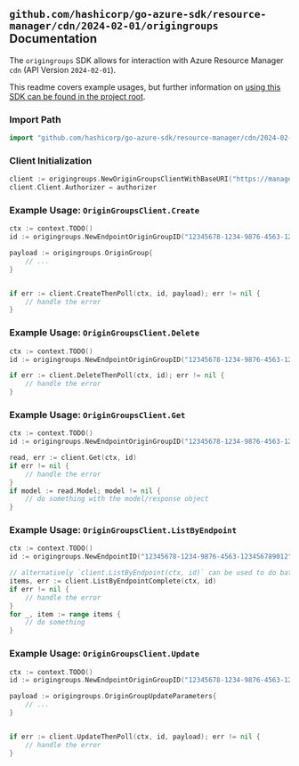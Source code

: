 
## `github.com/hashicorp/go-azure-sdk/resource-manager/cdn/2024-02-01/origingroups` Documentation

The `origingroups` SDK allows for interaction with Azure Resource Manager `cdn` (API Version `2024-02-01`).

This readme covers example usages, but further information on [using this SDK can be found in the project root](https://github.com/hashicorp/go-azure-sdk/tree/main/docs).

### Import Path

```go
import "github.com/hashicorp/go-azure-sdk/resource-manager/cdn/2024-02-01/origingroups"
```


### Client Initialization

```go
client := origingroups.NewOriginGroupsClientWithBaseURI("https://management.azure.com")
client.Client.Authorizer = authorizer
```


### Example Usage: `OriginGroupsClient.Create`

```go
ctx := context.TODO()
id := origingroups.NewEndpointOriginGroupID("12345678-1234-9876-4563-123456789012", "example-resource-group", "profileName", "endpointName", "originGroupName")

payload := origingroups.OriginGroup{
	// ...
}


if err := client.CreateThenPoll(ctx, id, payload); err != nil {
	// handle the error
}
```


### Example Usage: `OriginGroupsClient.Delete`

```go
ctx := context.TODO()
id := origingroups.NewEndpointOriginGroupID("12345678-1234-9876-4563-123456789012", "example-resource-group", "profileName", "endpointName", "originGroupName")

if err := client.DeleteThenPoll(ctx, id); err != nil {
	// handle the error
}
```


### Example Usage: `OriginGroupsClient.Get`

```go
ctx := context.TODO()
id := origingroups.NewEndpointOriginGroupID("12345678-1234-9876-4563-123456789012", "example-resource-group", "profileName", "endpointName", "originGroupName")

read, err := client.Get(ctx, id)
if err != nil {
	// handle the error
}
if model := read.Model; model != nil {
	// do something with the model/response object
}
```


### Example Usage: `OriginGroupsClient.ListByEndpoint`

```go
ctx := context.TODO()
id := origingroups.NewEndpointID("12345678-1234-9876-4563-123456789012", "example-resource-group", "profileName", "endpointName")

// alternatively `client.ListByEndpoint(ctx, id)` can be used to do batched pagination
items, err := client.ListByEndpointComplete(ctx, id)
if err != nil {
	// handle the error
}
for _, item := range items {
	// do something
}
```


### Example Usage: `OriginGroupsClient.Update`

```go
ctx := context.TODO()
id := origingroups.NewEndpointOriginGroupID("12345678-1234-9876-4563-123456789012", "example-resource-group", "profileName", "endpointName", "originGroupName")

payload := origingroups.OriginGroupUpdateParameters{
	// ...
}


if err := client.UpdateThenPoll(ctx, id, payload); err != nil {
	// handle the error
}
```
